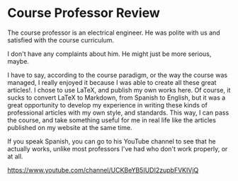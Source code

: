# Course Professor Review

The course professor is an electrical engineer. He was polite with us and
satisfied with the course curriculum.

I don't have any complaints about him. He might just be more serious, maybe.

I have to say, according to the course paradigm, or the way the course was
managed, I really enjoyed it because I was able to create all these great
articles!. I chose to use LaTeX, and publish my own works here. Of course, it
sucks to convert LaTeX to Markdown, from Spanish to English, but it was a great
opportunity to develop my experience in writing these kinds of professional
articles with my own style, and standards. This way, I can pass the course, and
take something useful for me in real life like the articles published on my
website at the same time.

If you speak Spanish, you can go to his YouTube channel to see that he actually
works, unlike most professors I've had who don't work properly, or at all.

https://www.youtube.com/channel/UCKBeYB5IUDI2zupbFVKIVjQ
